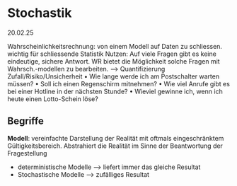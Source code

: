 
# Stochastik
20.02.25

Wahrscheinlichkeitsrechnung: von einem Modell auf Daten zu schliessen. wichtig für schliessende Statistik
Nutzen: Auf viele Fragen gibt es keine eindeutige, sichere Antwort. WR bietet  die Möglichkeit solche Fragen mit Wahrsch.-modellen zu bearbeiten.
--> Quantifizierung Zufall/Risiko/Unsicherheit
• Wie lange werde ich am Postschalter warten müssen?
• Soll ich einen Regenschirm mitnehmen?
• Wie viel Anrufe gibt es bei einer Hotline in der nächsten Stunde?
• Wieviel gewinne ich, wenn ich heute einen Lotto-Schein löse?

## Begriffe
**Modell**: vereinfachte Darstellung der Realität mit oftmals eingeschränktem Gültigkeitsbereich. Abstrahiert die Realität im Sinne der Beantwortung der Fragestellung 
- deterministische Modelle --> liefert immer das gleiche Resultat
- Stochastische Modelle --> zufälliges Resultat
<!--stackedit_data:
eyJoaXN0b3J5IjpbLTczMzM5NTU0OSwtNDgyNzM0NTkxLDgxNT
I1Nzc0NywxOTc0MTQ5MDI5LC01MDUxMDI2OTcsMTQzODQ4MzM4
Ml19
-->